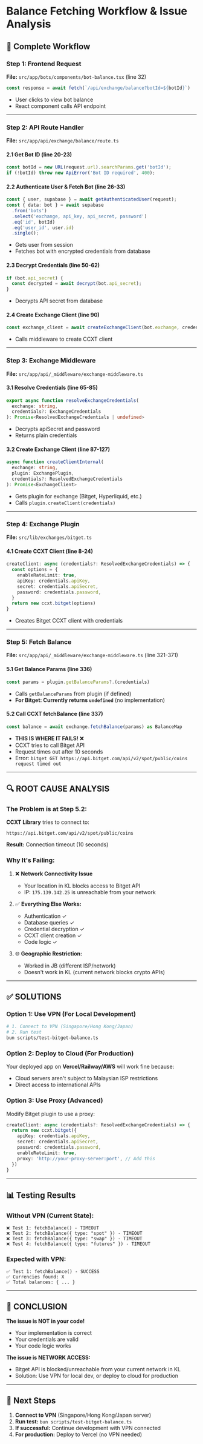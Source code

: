 # Balance Fetching Workflow & Issue Analysis

## 🔄 Complete Workflow

### **Step 1: Frontend Request**
**File:** `src/app/bots/components/bot-balance.tsx` (line 32)
```typescript
const response = await fetch(`/api/exchange/balance?botId=${botId}`)
```
- User clicks to view bot balance
- React component calls API endpoint

---

### **Step 2: API Route Handler**
**File:** `src/app/api/exchange/balance/route.ts`

#### 2.1 Get Bot ID (line 20-23)
```typescript
const botId = new URL(request.url).searchParams.get('botId');
if (!botId) throw new ApiError('Bot ID required', 400);
```

#### 2.2 Authenticate User & Fetch Bot (line 26-33)
```typescript
const { user, supabase } = await getAuthenticatedUser(request);
const { data: bot } = await supabase
  .from('bots')
  .select('exchange, api_key, api_secret, password')
  .eq('id', botId)
  .eq('user_id', user.id)
  .single();
```
- Gets user from session
- Fetches bot with encrypted credentials from database

#### 2.3 Decrypt Credentials (line 50-62)
```typescript
if (bot.api_secret) {
  const decrypted = await decrypt(bot.api_secret);
}
```
- Decrypts API secret from database

#### 2.4 Create Exchange Client (line 90)
```typescript
const exchange_client = await createExchangeClient(bot.exchange, credentials);
```
- Calls middleware to create CCXT client

---

### **Step 3: Exchange Middleware**
**File:** `src/app/api/_middleware/exchange-middleware.ts`

#### 3.1 Resolve Credentials (line 65-85)
```typescript
export async function resolveExchangeCredentials(
  exchange: string,
  credentials?: ExchangeCredentials
): Promise<ResolvedExchangeCredentials | undefined>
```
- Decrypts apiSecret and password
- Returns plain credentials

#### 3.2 Create Exchange Client (line 87-127)
```typescript
async function createClientInternal(
  exchange: string,
  plugin: ExchangePlugin,
  credentials?: ResolvedExchangeCredentials
): Promise<ExchangeClient>
```
- Gets plugin for exchange (Bitget, Hyperliquid, etc.)
- Calls `plugin.createClient(credentials)`

---

### **Step 4: Exchange Plugin**
**File:** `src/lib/exchanges/bitget.ts`

#### 4.1 Create CCXT Client (line 8-24)
```typescript
createClient: async (credentials?: ResolvedExchangeCredentials) => {
  const options = {
    enableRateLimit: true,
    apiKey: credentials.apiKey,
    secret: credentials.apiSecret,
    password: credentials.password,
  }
  return new ccxt.bitget(options)
}
```
- Creates Bitget CCXT client with credentials

---

### **Step 5: Fetch Balance**
**File:** `src/app/api/_middleware/exchange-middleware.ts` (line 321-371)

#### 5.1 Get Balance Params (line 336)
```typescript
const params = plugin.getBalanceParams?.(credentials)
```
- Calls `getBalanceParams` from plugin (if defined)
- **For Bitget: Currently returns `undefined`** (no implementation)

#### 5.2 Call CCXT fetchBalance (line 337)
```typescript
const balance = await exchange.fetchBalance(params) as BalanceMap
```
- **THIS IS WHERE IT FAILS!** ❌
- CCXT tries to call Bitget API
- Request times out after 10 seconds
- Error: `bitget GET https://api.bitget.com/api/v2/spot/public/coins request timed out`

---

## 🔍 ROOT CAUSE ANALYSIS

### **The Problem is at Step 5.2:**

**CCXT Library** tries to connect to:
```
https://api.bitget.com/api/v2/spot/public/coins
```

**Result:** Connection timeout (10 seconds)

### **Why It's Failing:**

1. ❌ **Network Connectivity Issue**
   - Your location in KL blocks access to Bitget API
   - IP: `175.139.142.25` is unreachable from your network

2. ✅ **Everything Else Works:**
   - Authentication ✓
   - Database queries ✓
   - Credential decryption ✓
   - CCXT client creation ✓
   - Code logic ✓

3. 🌐 **Geographic Restriction:**
   - Worked in JB (different ISP/network)
   - Doesn't work in KL (current network blocks crypto APIs)

---

## ✅ SOLUTIONS

### **Option 1: Use VPN (For Local Development)**
```bash
# 1. Connect to VPN (Singapore/Hong Kong/Japan)
# 2. Run test
bun scripts/test-bitget-balance.ts
```

### **Option 2: Deploy to Cloud (For Production)**
Your deployed app on **Vercel/Railway/AWS** will work fine because:
- Cloud servers aren't subject to Malaysian ISP restrictions
- Direct access to international APIs

### **Option 3: Use Proxy (Advanced)**
Modify Bitget plugin to use a proxy:
```typescript
createClient: async (credentials?: ResolvedExchangeCredentials) => {
  return new ccxt.bitget({
    apiKey: credentials.apiKey,
    secret: credentials.apiSecret,
    password: credentials.password,
    enableRateLimit: true,
    proxy: 'http://your-proxy-server:port', // Add this
  })
}
```

---

## 📊 Testing Results

### **Without VPN (Current State):**
```
❌ Test 1: fetchBalance() - TIMEOUT
❌ Test 2: fetchBalance({ type: "spot" }) - TIMEOUT
❌ Test 3: fetchBalance({ type: "swap" }) - TIMEOUT
❌ Test 4: fetchBalance({ type: "futures" }) - TIMEOUT
```

### **Expected with VPN:**
```
✅ Test 1: fetchBalance() - SUCCESS
✅ Currencies found: X
✅ Total balances: { ... }
```

---

## 🎯 CONCLUSION

**The issue is NOT in your code!**
- Your implementation is correct
- Your credentials are valid
- Your code logic works

**The issue is NETWORK ACCESS:**
- Bitget API is blocked/unreachable from your current network in KL
- Solution: Use VPN for local dev, or deploy to cloud for production

---

## 📝 Next Steps

1. **Connect to VPN** (Singapore/Hong Kong/Japan server)
2. **Run test:** `bun scripts/test-bitget-balance.ts`
3. **If successful:** Continue development with VPN connected
4. **For production:** Deploy to Vercel (no VPN needed)

